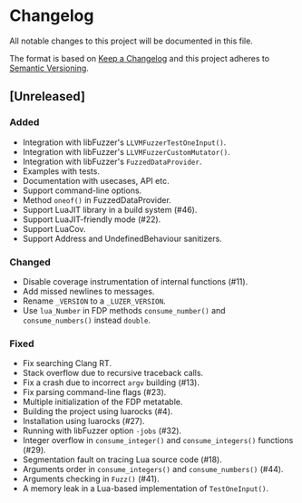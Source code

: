# Changelog

All notable changes to this project will be documented in this file.

The format is based on [Keep a Changelog](https://keepachangelog.com/en/1.0.0/)
and this project adheres to [Semantic Versioning](https://semver.org/spec/v2.0.0.html).

## [Unreleased]

### Added

- Integration with libFuzzer's `LLVMFuzzerTestOneInput()`.
- Integration with libFuzzer's `LLVMFuzzerCustomMutator()`.
- Integration with libFuzzer's `FuzzedDataProvider`.
- Examples with tests.
- Documentation with usecases, API etc.
- Support command-line options.
- Method `oneof()` in FuzzedDataProvider.
- Support LuaJIT library in a build system (#46).
- Support LuaJIT-friendly mode (#22).
- Support LuaCov.
- Support Address and UndefinedBehaviour sanitizers.

### Changed

- Disable coverage instrumentation of internal functions (#11).
- Add missed newlines to messages.
- Rename `_VERSION` to a `_LUZER_VERSION`.
- Use `lua_Number` in FDP methods `consume_number()` and
  `consume_numbers()` instead `double`.

### Fixed

- Fix searching Clang RT.
- Stack overflow due to recursive traceback calls.
- Fix a crash due to incorrect `argv` building (#13).
- Fix parsing command-line flags (#23).
- Multiple initialization of the FDP metatable.
- Building the project using luarocks (#4).
- Installation using luarocks (#27).
- Running with libFuzzer option `-jobs` (#32).
- Integer overflow in `consume_integer()` and `consume_integers()`
  functions (#29).
- Segmentation fault on tracing Lua source code (#18).
- Arguments order in `consume_integers()` and `consume_numbers()` (#44).
- Arguments checking in `Fuzz()` (#41).
- A memory leak in a Lua-based implementation of `TestOneInput()`.
